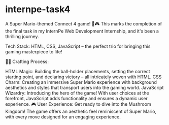 # internpe-task4
A Super Mario-themed Connect 4 game! 🍄🎮 This marks the completion of the final task in my InternPe Web Development Internship, and it's been a thrilling journey.

Tech Stack: HTML, CSS, JavaScript – the perfect trio for bringing this gaming masterpiece to life!

👨‍🎨 Crafting Process:

HTML Magic: Building the ball-holder placements, setting the correct starting point, and declaring victory – all intricately woven with HTML.
CSS Charm: Creating an immersive Super Mario experience with background aesthetics and styles that transport users into the gaming world.
JavaScript Wizardry: Introducing the hero of the game! With user choices at the forefront, JavaScript adds functionality and ensures a dynamic user experience.
🎮 User Experience:
Get ready to dive into the Mushroom Kingdom! The game offers an aesthetic feel reminiscent of Super Mario, with every move designed for an engaging experience.
